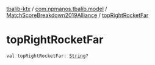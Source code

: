 [tbalib-ktx](../../index.md) / [com.npmanos.tbalib.model](../index.md) / [MatchScoreBreakdown2019Alliance](index.md) / [topRightRocketFar](./top-right-rocket-far.md)

# topRightRocketFar

`val topRightRocketFar: `[`String`](https://kotlinlang.org/api/latest/jvm/stdlib/kotlin/-string/index.html)`?`